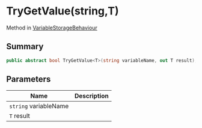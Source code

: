 # TryGetValue(string,T)

Method in [VariableStorageBehaviour](./)

## Summary

```csharp
public abstract bool TryGetValue<T>(string variableName, out T result);
```

## Parameters

| Name                  | Description |
| --------------------- | ----------- |
| `string` variableName |             |
| `T` result            |             |
